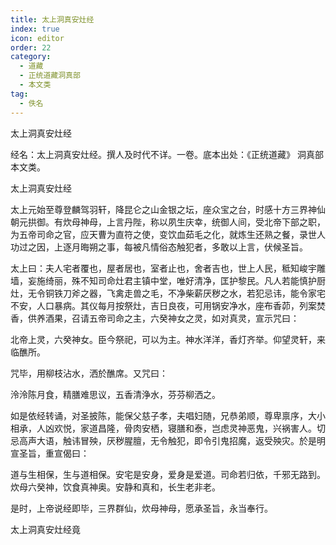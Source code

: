 ```yaml
---
title: 太上洞真安灶经
index: true
icon: editor
order: 22
category:
  - 道藏
  - 正统道藏洞真部
  - 本文类
tag:
  - 佚名
---
```


太上洞真安灶经  

经名：太上洞真安灶经。撰人及时代不详。一卷。底本出处：《正统道藏》 洞真部本文类。  

太上洞真安灶经  

太上元始至尊登麟驾羽轩，降昆仑之山金银之坛，座众宝之台，时感十方三界神仙朝元拱御。有炊母神母，上言丹陛，称以夙生庆幸，统御人间，受北帝下部之职，为五帝司命之官，应天曹为直符之使，变饮血茹毛之化，就炼生还熟之餐，录世人功过之因，上逐月晦朔之事，每被凡情俗态触犯者，多敢以上言，伏候圣旨。  

太上曰：夫人宅者覆也，屋者居也，室者止也，舍者吉也，世上人民，秪知峻宇雕墙，妄施绮丽，殊不知司命灶君主镇中堂，唯好清净，匡护黎民。凡人若能慎护厨灶，无令铜铁刀斧之器，飞禽走兽之毛，不净柴薪厌秽之水，若犯忌讳，能令家宅不安，人口暴病。其仪每月按祭灶，吉日良夜，可用锅安净水，座布香茆，列案焚香，供养酒果，召请五帝司命之主，六癸神女之灵，如对真灵，宣示咒曰：  

北帝上灵，六癸神女。臣今祭祀，可以为主。神水洋洋，香灯齐举。仰望灵轩，来临醮所。  

咒毕，用柳枝沾水，洒於醮席。又咒曰：  

泠泠陈月食，精膳难思议，五香清浄水，芬芬柳洒之。  

如是依经转诵，对圣披陈，能保父慈子孝，夫唱妇随，兄恭弟顺，尊卑禀序，大小相承，人凶欢悦，家道昌隆，骨肉安栖，寝膳和泰，岂虑灵神恶鬼，兴祸害人。切忌高声大语，触讳冒殃，厌秽腥膻，无令触犯，即令引鬼招魔，返受殃灾。於是明宣圣旨，重宣偈曰：  

道与生相保，生与道相保。安宅是安身，爱身是爱道。司命若归依，千邪无路到。炊母六癸神，饮食真神奥。安静和真和，长生老非老。  

是时，上帝说经即毕，三界群仙，炊母神母，愿承圣旨，永当奉行。  

太上洞真安灶经竟  
